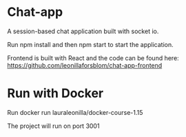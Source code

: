 # Chat-app

A session-based chat application built with socket io.

Run npm install and then npm start to start the application.

Frontend is built with React and the code can be found here: https://github.com/leonillaforsblom/chat-app-frontend

# Run with Docker

Run docker run lauraleonilla/docker-course-1.15

The project will run on port 3001
